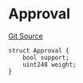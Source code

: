 # Approval
[Git Source](https://github.com/llama-community/vertex-v1/blob/b9be9bc31164da407ed5af3d8e0d2bcfd09559e6/src/utils/Structs.sol)


```solidity
struct Approval {
    bool support;
    uint248 weight;
}
```

